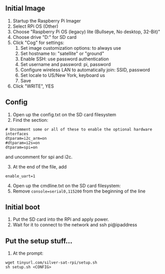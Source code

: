 ## Initial Image
1. Startup the Raspberry Pi Imager
2. Select RPi OS (Other)
3. Choose "Raspberry Pi OS (legacy) lite (Bullseye, No desktop, 32-Bit)"
4. Choose drive "D:\" for SD card
5. Click "Cog" for settings:
   1.  Set image customization options: to always use
   2.  Set hostname to: "satellite" or "ground"
   3.  Enable SSH: use password authentication
   4.  Set username and password: pi, password
   5.  Configure wireless LAN to automatically join: SSID, password
   6.  Set locale to US/New York, keyboard us
   5. Save  
6. Click "WRITE", YES

## Config
1. Open up the config.txt on the SD card filesystem
2. Find the section:
```
# Uncomment some or all of these to enable the optional hardware interfaces
dtparam=i2c_arm=on
#dtparam=i2s=on
dtparam=spi=on
```
and uncomment for spi and i2c.

3. At the end of the file, add
```
enable_uart=1
```
4. Open up the cmdline.txt on the SD card filesystem:
5. Remove `console=serial0,115200` from the beginning of the line

## Initial boot
1. Put the SD card into the RPi and apply power.
2. Wait for it to connect to the network and ssh pi@ipaddress

## Put the setup stuff...
1. At the prompt:
```
wget tinyurl.com/silver-sat-rpi/setup.sh
sh setup.sh <CONFIG>
```
